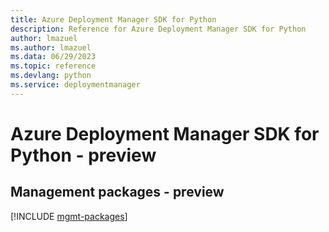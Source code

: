 ```yaml
---
title: Azure Deployment Manager SDK for Python
description: Reference for Azure Deployment Manager SDK for Python
author: lmazuel
ms.author: lmazuel
ms.data: 06/29/2023
ms.topic: reference
ms.devlang: python
ms.service: deploymentmanager
---
```

# Azure Deployment Manager SDK for Python - preview

## Management packages - preview
[!INCLUDE [mgmt-packages](deployment-manager-mgmt-index.md)]